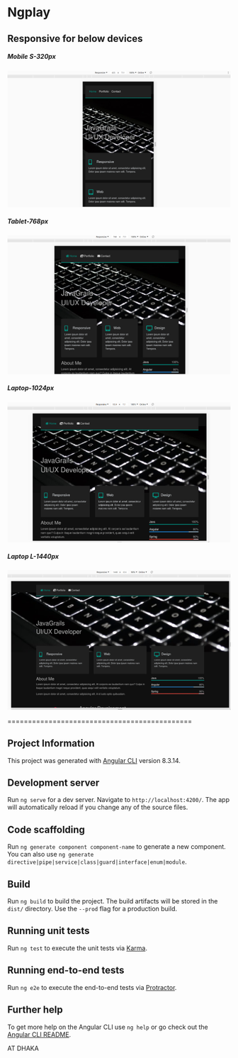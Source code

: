 # Ngplay

## Responsive for below devices

##### Mobile S-320px
![Resources](docs/device/01.%20Mobile%20S-320px.png)

##### Tablet-768px
![Resources](docs/device/02.%20Tablet-768px.png)

##### Laptop-1024px
![Resources](docs/device/03.%20Laptop-1024px.png)

##### Laptop L-1440px
![Resources](docs/device/04.%20Laptop%20L-1440px.png)


=============================================

## Project Information

This project was generated with [Angular CLI](https://github.com/angular/angular-cli) version 8.3.14.

## Development server

Run `ng serve` for a dev server. Navigate to `http://localhost:4200/`. The app will automatically reload if you change any of the source files.

## Code scaffolding

Run `ng generate component component-name` to generate a new component. You can also use `ng generate directive|pipe|service|class|guard|interface|enum|module`.

## Build

Run `ng build` to build the project. The build artifacts will be stored in the `dist/` directory. Use the `--prod` flag for a production build.

## Running unit tests

Run `ng test` to execute the unit tests via [Karma](https://karma-runner.github.io).

## Running end-to-end tests

Run `ng e2e` to execute the end-to-end tests via [Protractor](http://www.protractortest.org/).

## Further help

To get more help on the Angular CLI use `ng help` or go check out the [Angular CLI README](https://github.com/angular/angular-cli/blob/master/README.md).

AT DHAKA
